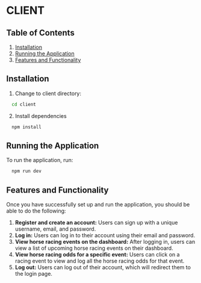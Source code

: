 # CLIENT

## Table of Contents

1. [Installation](#installation)
2. [Running the Application](#running-the-application)
3. [Features and Functionality](FEATURES.md)

## Installation

1. Change to client directory:

```bash
  cd client
```

2. Install dependencies

```bash
  npm install
```

## Running the Application
To run the application, run:

```bash
  npm run dev 
```

## Features and Functionality

Once you have successfully set up and run the application, you should be able to do the following:

1. **Register and create an account:** Users can sign up with a unique username, email, and password.
2. **Log in:** Users can log in to their account using their email and password.
3. **View horse racing events on the dashboard:** After logging in, users can view a list of upcoming horse racing events on their dashboard.
4. **View horse racing odds for a specific event:** Users can click on a racing event to view and log all the horse racing odds for that event.
5. **Log out:** Users can log out of their account, which will redirect them to the login page.



